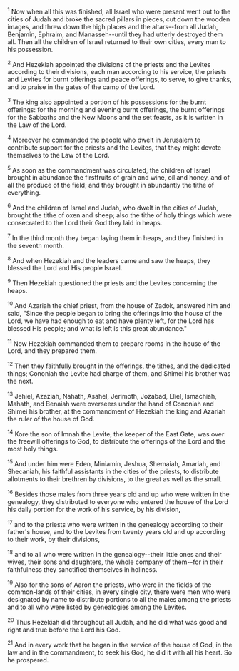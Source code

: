 <sup>1</sup> 
Now when all this was finished, all Israel who were present went out to the cities of Judah and broke the sacred pillars in pieces, cut down the wooden images, and threw down the high places and the altars--from all Judah, Benjamin, Ephraim, and Manasseh--until they had utterly destroyed them all. Then all the children of Israel returned to their own cities, every man to his possession. 

<sup>2</sup> 
And Hezekiah appointed the divisions of the priests and the Levites according to their divisions, each man according to his service, the priests and Levites for burnt offerings and peace offerings, to serve, to give thanks, and to praise in the gates of the camp of the Lord. 

<sup>3</sup> 
The king also appointed a portion of his possessions for the burnt offerings: for the morning and evening burnt offerings, the burnt offerings for the Sabbaths and the New Moons and the set feasts, as it is written in the Law of the Lord. 

<sup>4</sup> 
Moreover he commanded the people who dwelt in Jerusalem to contribute support for the priests and the Levites, that they might devote themselves to the Law of the Lord. 

<sup>5</sup> 
As soon as the commandment was circulated, the children of Israel brought in abundance the firstfruits of grain and wine, oil and honey, and of all the produce of the field; and they brought in abundantly the tithe of everything. 

<sup>6</sup> 
And the children of Israel and Judah, who dwelt in the cities of Judah, brought the tithe of oxen and sheep; also the tithe of holy things which were consecrated to the Lord their God they laid in heaps. 

<sup>7</sup> 
In the third month they began laying them in heaps, and they finished in the seventh month. 

<sup>8</sup> 
And when Hezekiah and the leaders came and saw the heaps, they blessed the Lord and His people Israel. 

<sup>9</sup> 
Then Hezekiah questioned the priests and the Levites concerning the heaps. 

<sup>10</sup> 
And Azariah the chief priest, from the house of Zadok, answered him and said, "Since the people began to bring the offerings into the house of the Lord, we have had enough to eat and have plenty left, for the Lord has blessed His people; and what is left is this great abundance." 

<sup>11</sup> 
Now Hezekiah commanded them to prepare rooms in the house of the Lord, and they prepared them. 

<sup>12</sup> 
Then they faithfully brought in the offerings, the tithes, and the dedicated things; Cononiah the Levite had charge of them, and Shimei his brother was the next. 

<sup>13</sup> 
Jehiel, Azaziah, Nahath, Asahel, Jerimoth, Jozabad, Eliel, Ismachiah, Mahath, and Benaiah were overseers under the hand of Cononiah and Shimei his brother, at the commandment of Hezekiah the king and Azariah the ruler of the house of God. 

<sup>14</sup> 
Kore the son of Imnah the Levite, the keeper of the East Gate, was over the freewill offerings to God, to distribute the offerings of the Lord and the most holy things. 

<sup>15</sup> 
And under him were Eden, Miniamin, Jeshua, Shemaiah, Amariah, and Shecaniah, his faithful assistants in the cities of the priests, to distribute allotments to their brethren by divisions, to the great as well as the small. 

<sup>16</sup> 
Besides those males from three years old and up who were written in the genealogy, they distributed to everyone who entered the house of the Lord his daily portion for the work of his service, by his division, 

<sup>17</sup> 
and to the priests who were written in the genealogy according to their father's house, and to the Levites from twenty years old and up according to their work, by their divisions, 

<sup>18</sup> 
and to all who were written in the genealogy--their little ones and their wives, their sons and daughters, the whole company of them--for in their faithfulness they sanctified themselves in holiness. 

<sup>19</sup> 
Also for the sons of Aaron the priests, who were in the fields of the common-lands of their cities, in every single city, there were men who were designated by name to distribute portions to all the males among the priests and to all who were listed by genealogies among the Levites. 

<sup>20</sup> 
Thus Hezekiah did throughout all Judah, and he did what was good and right and true before the Lord his God. 

<sup>21</sup> 
And in every work that he began in the service of the house of God, in the law and in the commandment, to seek his God, he did it with all his heart. So he prospered.